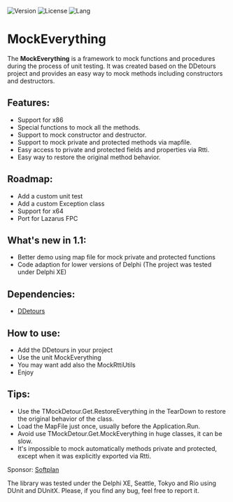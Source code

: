 
![Version](https://img.shields.io/badge/version-v1.1-yellow.svg)
![License](https://img.shields.io/github/license/renancostab/mockeverything.svg)
![Lang](https://img.shields.io/github/languages/top/renancostab/mockeverything.svg)

# MockEverything
The **MockEverything** is a framework to mock functions and procedures during the process of unit testing. It was created based on the DDetours project and provides an easy way to mock methods including constructors and destructors.


## Features: ##
* Support for x86
* Special functions to mock all the methods.
* Support to mock constructor and destructor.
* Support to mock private and protected methods via mapfile.
* Easy access to private and protected fields and properties via Rtti.
* Easy way to restore the original method behavior.

## Roadmap: ##

* Add a custom unit test
* Add a custom Exception class
* Support for x64
* Port for Lazarus FPC

## What's new in 1.1: ##
* Better demo using map file for mock private and protected functions
* Code adaption for lower versions of Delphi 
  (The project was tested under Delphi XE)

## Dependencies: ##

* [DDetours](https://github.com/MahdiSafsafi/DDetours)

## How to use: ##

* Add the DDetours in your project
* Use the unit MockEverything
* You may want add also the MockRttiUtils
* Enjoy 

## Tips: ##

* Use the TMockDetour.Get.RestoreEverything in the TearDown to restore the original behavior of the class.
* Load the MapFile just once, usually before the Application.Run.
* Avoid use TMockDetour.Get.MockEverything in huge classes, it can be slow.
* It's impossible to mock automatically methods private and protected, except when it was explicitly exported via Rtti.

Sponsor: [Softplan](https://www.softplan.com.br/)

The library was tested under the Delphi XE, Seattle, Tokyo and Rio using DUnit and DUnitX.
Please, if you find any bug, feel free to report it.
